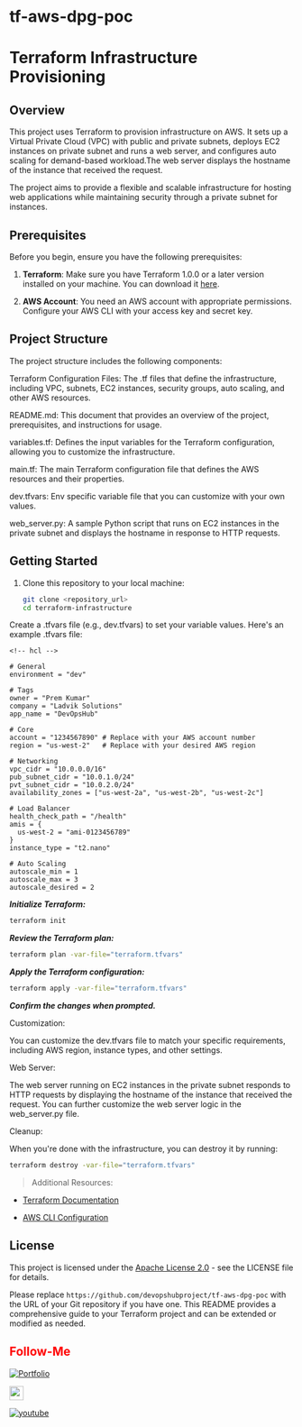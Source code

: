 # tf-aws-dpg-poc

# Terraform Infrastructure Provisioning

## Overview

This project uses Terraform to provision infrastructure on AWS. It sets up a Virtual Private Cloud (VPC) with public and private subnets, deploys EC2 instances on private subnet and runs a web server, and configures auto scaling for demand-based workload.The web server displays the hostname of the instance that received the request.

The project aims to provide a flexible and scalable infrastructure for hosting web applications while maintaining security through a private subnet for instances.


## Prerequisites

Before you begin, ensure you have the following prerequisites:

1. **Terraform**: Make sure you have Terraform 1.0.0 or a later version installed on your machine. You can download it [here](https://www.terraform.io/downloads.html).

2. **AWS Account**: You need an AWS account with appropriate permissions. Configure your AWS CLI with your access key and secret key.

## Project Structure
The project structure includes the following components:

Terraform Configuration Files: The .tf files that define the infrastructure, including VPC, subnets, EC2 instances, security groups, auto scaling, and other AWS resources.

README.md: This document that provides an overview of the project, prerequisites, and instructions for usage.

variables.tf: Defines the input variables for the Terraform configuration, allowing you to customize the infrastructure.

main.tf: The main Terraform configuration file that defines the AWS resources and their properties.

dev.tfvars: Env specific variable file that you can customize with your own values.

web_server.py: A sample Python script that runs on EC2 instances in the private subnet and displays the hostname in response to HTTP requests.

## Getting Started

1. Clone this repository to your local machine:

   ```bash
   git clone <repository_url>
   cd terraform-infrastructure
   ```
Create a .tfvars file (e.g., dev.tfvars) to set your variable values. Here's an example .tfvars file:

```
<!-- hcl -->

# General
environment = "dev"

# Tags
owner = "Prem Kumar"
company = "Ladvik Solutions"
app_name = "DevOpsHub"

# Core
account = "1234567890" # Replace with your AWS account number
region = "us-west-2"   # Replace with your desired AWS region

# Networking
vpc_cidr = "10.0.0.0/16"
pub_subnet_cidr = "10.0.1.0/24"
pvt_subnet_cidr = "10.0.2.0/24"
availability_zones = ["us-west-2a", "us-west-2b", "us-west-2c"]

# Load Balancer
health_check_path = "/health"
amis = {
  us-west-2 = "ami-0123456789"
}
instance_type = "t2.nano"

# Auto Scaling
autoscale_min = 1
autoscale_max = 3
autoscale_desired = 2
```

___Initialize Terraform:___

```bash
terraform init
```

___Review the Terraform plan:___

```bash
terraform plan -var-file="terraform.tfvars"
```

___Apply the Terraform configuration:___

```bash
terraform apply -var-file="terraform.tfvars"
```

*___Confirm the changes when prompted.___*

Customization:

You can customize the dev.tfvars file to match your specific requirements, including AWS region, instance types, and other settings.

Web Server:

The web server running on EC2 instances in the private subnet responds to HTTP requests by displaying the hostname of the instance that received the request. You can further customize the web server logic in the web_server.py file.

Cleanup:

When you're done with the infrastructure, you can destroy it by running:

```bash
terraform destroy -var-file="terraform.tfvars"
```

> Additional Resources:

- [Terraform Documentation](https://www.terraform.io/docs/index.html)

- [AWS CLI Configuration](https://docs.aws.amazon.com/cli/latest/userguide/cli-configure-files.html)


## License

This project is licensed under the [Apache License 2.0](https://www.apache.org/licenses/LICENSE-2.0) - see the LICENSE file for details.

Please replace `https://github.com/devopshubproject/tf-aws-dpg-poc` with the URL of your Git repository if you have one. This README provides a comprehensive guide to your Terraform project and can be extended or modified as needed.



## <font color = "red"> Follow-Me </font>

[![Portfolio](https://img.shields.io/badge/GitHub-100000?style=for-the-badge&logo=github&logoColor=white)](https://github.com/premkumar-palanichamy)

<p align="left">
<a href="https://linkedin.com/in/premkumarpalanichamy" target="blank"><img align="center" src="https://raw.githubusercontent.com/rahuldkjain/github-profile-readme-generator/master/src/images/icons/Social/linked-in-alt.svg" alt="premkumarpalanichamy" height="25" width="25" /></a>
</p>

[![youtube](https://img.shields.io/badge/YouTube-FF0000?style=for-the-badge&logo=youtube&logoColor=white)](https://www.youtube.com/channel/UCJKEn6HeAxRNirDMBwFfi3w)